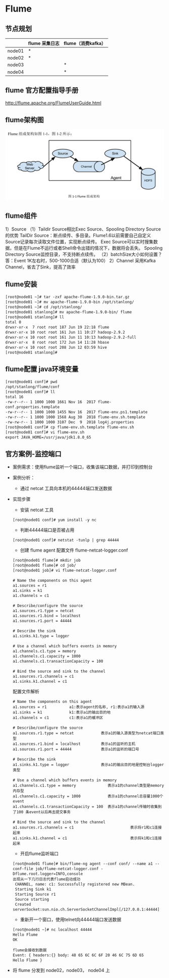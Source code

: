 # Flume

## 节点规划

|        | flume 采集日志 | flume（消费kafka） |
| ------ | -------------- | ------------------ |
| node01 | *              |                    |
| node02 | *              |                    |
| node03 |                | *                  |
| node04 |                | *                  |

## flume 官方配置指导手册

 http://flume.apache.org/FlumeUserGuide.html

## flume架构图

![](./doc/01.png)

## flume组件

1）Source
（1）Taildir Source相比Exec Source、Spooling Directory Source的优势
TailDir Source：断点续传、多目录。Flume1.6以前需要自己自定义Source记录每次读取文件位置，实现断点续传。
Exec Source可以实时搜集数据，但是在Flume不运行或者Shell命令出错的情况下，数据将会丢失。
Spooling Directory Source监控目录，不支持断点续传。
（2）batchSize大小如何设置？
答：Event 1K左右时，500-1000合适（默认为100）
2）Channel
采用Kafka Channel，省去了Sink，提高了效率



## flume安装

```shell
[root@node01 ~]# tar -zxf apache-flume-1.9.0-bin.tar.gz 
[root@node01 ~]# mv apache-flume-1.9.0-bin /opt/stanlong/
[root@node01 ~]# cd /opt/stanlong/
[root@node01 stanlong]# mv apache-flume-1.9.0-bin/ flume
[root@node01 stanlong]# ll
total 0
drwxr-xr-x  7 root root 187 Jun 19 22:18 flume
drwxr-xr-x 10 root root 161 Jun 11 10:27 hadoop-2.9.2
drwxr-xr-x 10 root root 161 Jun 11 10:13 hadoop-2.9.2-full
drwxr-xr-x  8 root root 172 Jun 14 11:28 hbase
drwxr-xr-x 10 root root 208 Jun 12 03:59 hive
[root@node01 stanlong]# 
```

## flume配置 java环境变量

```shell
[root@node01 conf]# pwd
/opt/stanlong/flume/conf
[root@node01 conf]# ll
total 16
-rw-r--r-- 1 1000 1000 1661 Nov 16  2017 flume-conf.properties.template
-rw-r--r-- 1 1000 1000 1455 Nov 16  2017 flume-env.ps1.template
-rw-r--r-- 1 1000 1000 1568 Aug 30  2018 flume-env.sh.template
-rw-rw-r-- 1 1000 1000 3107 Dec  9  2018 log4j.properties
[root@node01 conf]# cp flume-env.sh.template flume-env.sh
[root@node01 conf]# vi flume-env.sh
export JAVA_HOME=/usr/java/jdk1.8.0_65
```

## 官方案例-监控端口

- 案例需求：使用flume监听一个端口，收集该端口数据，并打印到控制台

- 案例分析：

  - 通过 netcat 工具向本机的44444端口发送数据

- 实现步骤

  - 安装 netcat 工具

  ```shell
  [root@node01 conf]# yum install -y nc
  ```

  - 判断44444端口是否被占用

  ```shell
  [root@node01 conf]# netstat -tunlp | grep 44444
  ```

  - 创建 flume agent 配置文件 flume-netcat-logger.conf

  ```shell
  [root@node01 flume]# mkdir job
  [root@node01 flume]# cd job/
  [root@node01 job]# vi flume-netcat-logger.conf
  
  # Name the components on this agent
  a1.sources = r1
  a1.sinks = k1
  a1.channels = c1
  
  # Describe/configure the source
  a1.sources.r1.type = netcat
  a1.sources.r1.bind = localhost
  a1.sources.r1.port = 44444
  
  # Describe the sink
  a1.sinks.k1.type = logger
  
  # Use a channel which buffers events in memory
  a1.channels.c1.type = memory
  a1.channels.c1.capacity = 1000
  a1.channels.c1.transactionCapacity = 100
  
  # Bind the source and sink to the channel
  a1.sources.r1.channels = c1
  a1.sinks.k1.channel = c1
  ```

  配置文件解析

  ```shell
  # Name the components on this agent
  a1.sources = r1          a1:表示agent的名称, r1:表示a1的输入源
  a1.sinks = k1            k1:表示a1的输出目的地
  a1.channels = c1         c1:表示a1的缓冲区
  
  # Describe/configure the source
  a1.sources.r1.type = netcat            表示a1的输入源类型为netcat端口类型
  a1.sources.r1.bind = localhost         表示a1的监听的主机
  a1.sources.r1.port = 44444             表示a1的监听的端口号
  
  # Describe the sink
  a1.sinks.k1.type = logger              表示a1的输出目的地是控制台logger类型
  
  # Use a channel which buffers events in memory
  a1.channels.c1.type = memory              表示a1的channel类型是memory内存型
  a1.channels.c1.capacity = 1000            表示a1的channel总容量1000个event
  a1.channels.c1.transactionCapacity = 100  表示a1的channel传输时收集到了100 条event以后再去提交事务
  
  # Bind the source and sink to the channel
  a1.sources.r1.channels = c1                         表示将r1和c1连接起来
  a1.sinks.k1.channel = c1                            表示将k1和c1连接起来
  ```

  - 开启flume监听端口

  ```shell
  [root@node01 flume]# bin/flume-ng agent --conf conf/ --name a1 --conf-file job/flume-netcat-logger.conf -Dflume.root.logger=INFO,console
  出现从一下几行日志代表flume启动成功
   CHANNEL, name: c1: Successfully registered new MBean.
   Starting Sink k1
   Starting Source r1
   Source starting
   Created serverSocket:sun.nio.ch.ServerSocketChannelImpl[/127.0.0.1:44444]
  ```

  - 重新开一个窗口，使用telnet向44444端口发送数据

  ```shell
  [root@node01 ~]# nc localhost 44444
  Hello Flume
  OK
  
  flume会接收到数据
  Event: { headers:{} body: 48 65 6C 6C 6F 20 46 6C 75 6D 65                Hello Flume }
  ```

- 将 flume 分发到 node02，node03， node04 上



